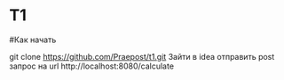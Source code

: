 # T1
#Как начать

git clone https://github.com/Praepost/t1.git
Зайти в idea
отправить post запрос на url http://localhost:8080/calculate
